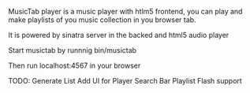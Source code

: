 MusicTab player is a music player with htlm5 frontend,
you can play and make playlists of you music collection in you browser tab.

It is powered by sinatra server in the backed and html5 audio player

Start musictab by runnnig bin/musictab

Then run localhost:4567 in your browser

TODO:
Generate List
Add UI for Player
Search Bar
Playlist
Flash support
